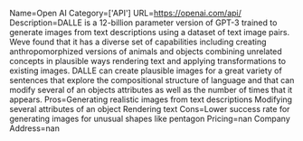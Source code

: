 Name=Open AI
Category=['API']
URL=https://openai.com/api/
Description=DALLE is a 12-billion parameter version of GPT-3 trained to generate images from text descriptions using a dataset of text image pairs. Weve found that it has a diverse set of capabilities including creating anthropomorphized versions of animals and objects combining unrelated concepts in plausible ways rendering text and applying transformations to existing images. DALLE can create plausible images for a great variety of sentences that explore the compositional structure of language and that can modify several of an objects attributes as well as the number of times that it appears.
Pros=Generating realistic images from text descriptions Modifying several attributes of an object Rendering text
Cons=Lower success rate for generating images for unusual shapes like pentagon
Pricing=nan
Company Address=nan
